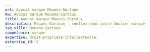 ```yaml
---
url: Avocat marque Mouans-Sartoux
kw: Avocat marque Mouans-Sartoux
title: Avocat marque Mouans-Sartoux
description: Mouans-Sartoux - confiez-nous votre dossier marque
tag_ville: Mouans-Sartoux
competence: marque
expertise: droit-propriete-intellectuelle
extertise_id: 2
---
```

